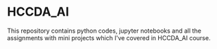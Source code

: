 # HCCDA_AI
This repository contains python codes, jupyter notebooks and all the assignments with mini projects which I've covered in HCCDA_AI course.
